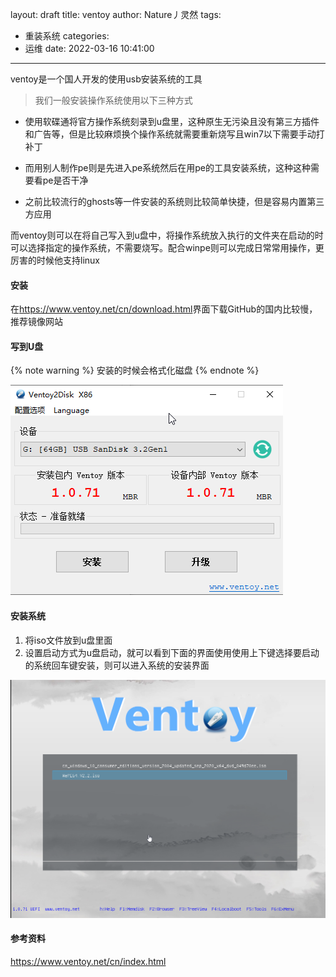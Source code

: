 layout: draft
title: ventoy
author: Nature丿灵然
tags:
  - 重装系统
categories:
  - 运维
date: 2022-03-16 10:41:00
---
ventoy是一个国人开发的使用usb安装系统的工具
<!--more-->

> 我们一般安装操作系统使用以下三种方式

- 使用软碟通将官方操作系统刻录到u盘里，这种原生无污染且没有第三方插件和广告等，但是比较麻烦换个操作系统就需要重新烧写且win7以下需要手动打补丁

- 而用别人制作pe则是先进入pe系统然后在用pe的工具安装系统，这种这种需要看pe是否干净

- 之前比较流行的ghosts等一件安装的系统则比较简单快捷，但是容易内置第三方应用

而ventoy则可以在将自己写入到u盘中，将操作系统放入执行的文件夹在启动的时可以选择指定的操作系统，不需要烧写。配合winpe则可以完成日常常用操作，更厉害的时候他支持linux

#### 安装

在<https://www.ventoy.net/cn/download.html>界面下载GitHub的国内比较慢，推荐镜像网站

#### 写到U盘

{% note warning %}
安装的时候会格式化磁盘
{% endnote %}

![upload successful](../images/ventoy-1.png)

#### 安装系统

1. 将iso文件放到u盘里面
2. 设置启动方式为u盘启动，就可以看到下面的界面使用使用上下键选择要启动的系统回车键安装，则可以进入系统的安装界面

![upload successful](../images/ventoy-2.png)

#### 参考资料

<https://www.ventoy.net/cn/index.html>
